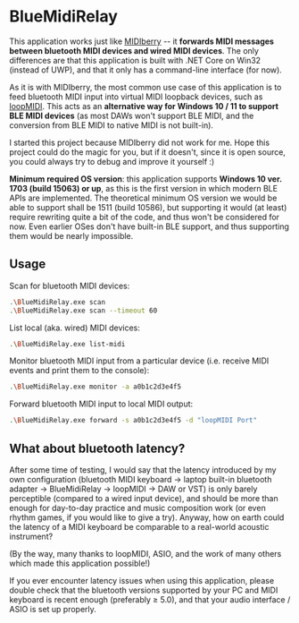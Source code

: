 # BlueMidiRelay

This application works just like [MIDIberry](http://newbodyfresher.linclip.com/) -- it **forwards MIDI messages between bluetooth MIDI devices and wired MIDI devices**. The only differences are that this application is built with .NET Core on Win32 (instead of UWP), and that it only has a command-line interface (for now).

As it is with MIDIberry, the most common use case of this application is to feed bluetooth MIDI input into virtual MIDI loopback devices, such as [loopMIDI](https://www.tobias-erichsen.de/software/loopmidi.html). This acts as an **alternative way for Windows 10 / 11 to support BLE MIDI devices** (as most DAWs won't support BLE MIDI, and the conversion from BLE MIDI to native MIDI is not built-in).

I started this project because MIDIberry did not work for me. Hope this project could do the magic for you, but if it doesn't, since it is open source, you could always try to debug and improve it yourself :)

**Minimum required OS version**: this application supports **Windows 10 ver. 1703 (build 15063) or up**, as this is the first version in which modern BLE APIs are implemented. The theoretical minimum OS version we would be able to support shall be 1511 (build 10586), but supporting it would (at least) require rewriting quite a bit of the code, and thus won't be considered for now. Even earlier OSes don't have built-in BLE support, and thus supporting them would be nearly impossible.

## Usage

Scan for bluetooth MIDI devices:

```sh
.\BlueMidiRelay.exe scan
.\BlueMidiRelay.exe scan --timeout 60
```

List local (aka. wired) MIDI devices:

```sh
.\BlueMidiRelay.exe list-midi
```

Monitor bluetooth MIDI input from a particular device (i.e. receive MIDI events and print them to the console):

```sh
.\BlueMidiRelay.exe monitor -a a0b1c2d3e4f5
```

Forward bluetooth MIDI input to local MIDI output:

```sh
.\BlueMidiRelay.exe forward -s a0b1c2d3e4f5 -d "loopMIDI Port"
```

## What about bluetooth latency?

After some time of testing, I would say that the latency introduced by my own configuration (bluetooth MIDI keyboard → laptop built-in bluetooth adapter → BlueMidiRelay → loopMIDI → DAW or VST) is only barely perceptible (compared to a wired input device), and should be more than enough for day-to-day practice and music composition work (or even rhythm games, if you would like to give a try). Anyway, how on earth could the latency of a MIDI keyboard be comparable to a real-world acoustic instrument?

(By the way, many thanks to loopMIDI, ASIO, and the work of many others which made this application possible!)

If you ever encounter latency issues when using this application, please double check that the bluetooth versions supported by your PC and MIDI keyboard is recent enough (preferably &geq; 5.0), and that your audio interface / ASIO is set up properly.
